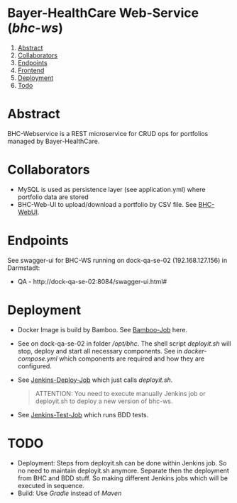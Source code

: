 Bayer-HealthCare Web-Service (*bhc-ws*)
=================

1. [Abstract](#abstract)
2. [Collaborators](#collaborators)
3. [Endpoints](#endpoints)
4. [Frontend](#frontend)
5. [Deployment](#deployment)
6. [Todo](#todo)

#  Abstract
BHC-Webservice is a REST microservice for CRUD ops for portfolios managed by Bayer-HealthCare.


# Collaborators

* MySQL is used as persistence layer (see application.yml) where portfolio data are stored
* BHC-Web-UI to upload/download a portfolio by CSV file. See [BHC-WebUI](https://bhc-test.bisnode.de/signin).

# Endpoints
See swagger-ui for BHC-WS running on dock-qa-se-02 (192.168.127.156) in Darmstadt:
 * QA - http://dock-qa-se-02:8084/swagger-ui.html#

# Deployment

* Docker Image is build by Bamboo. See [Bamboo-Job](https://buildtools.bisnode.com/bamboo/chain/admin/config/defaultStages.action?buildKey=DE-PORTAPI) here.

* See on dock-qa-se-02 in folder */opt/bhc*. The shell script *deployit.sh* will stop, deploy and start
all necessary components. See in *docker-compose.yml* which components are required and how they are configured.

* See [Jenkins-Deploy-Job](http://jenkins.bi.bisnode.de/jenkins/job/BHC-Deploy-2-QA/) which just calls *deployit.sh*.

     > ATTENTION: You need to execute manually Jenkins job or deployit.sh to deploy a new version of bhc-ws.

* See [Jenkins-Test-Job](http://jenkins.bi.bisnode.de/jenkins/job/BHC-QA-Test/) which runs BDD tests.

# TODO
* Deployment: Steps from deployit.sh can be done within Jenkins job. So no need to maintain deployit.sh anymore.
Separate then the deployment from BHC and BDD stuff. So making different Jenkins jobs which will be executed in sequence.
* Build: Use *Gradle* instead of *Maven*
